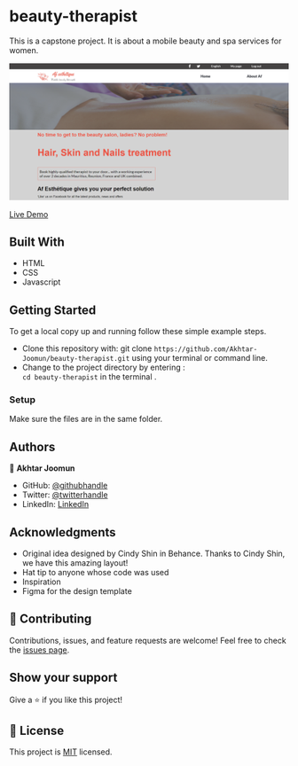 # beauty-therapist
This is a capstone project. It is about a mobile beauty and spa services for women. 

![screenshot](./screenshot.png)

[Live Demo](https://akhtar-joomun.github.io/beauty-therapist/)

## Built With
- HTML
- CSS
- Javascript

## Getting Started
To get a local copy up and running follow these simple example steps.

- Clone this repository with: git clone `https://github.com/Akhtar-Joomun/beauty-therapist.git` using your terminal or command line.
- Change to the project directory by entering : <br>
  `cd beauty-therapist` in the terminal .

### Setup
Make sure the files are in the same folder.

## Authors

👤 **Akhtar Joomun**
- GitHub: [@githubhandle](https://github.com/Akhtar-Joomun)
- Twitter: [@twitterhandle](https://twitter.com/Akhtar54272024)
- LinkedIn: [LinkedIn](https://www.linkedin.com/in/akhtar-joomun-0b86021b8/)

## Acknowledgments
- Original idea designed by Cindy Shin in Behance.  Thanks to Cindy Shin, we have this amazing layout!
- Hat tip to anyone whose code was used
- Inspiration
- Figma for the design template

## 🤝 Contributing
Contributions, issues, and feature requests are welcome!
Feel free to check the [issues page](https://github.com/Akhtar-Joomun/beauty-therapist/issues/).

## Show your support
Give a ⭐️ if you like this project!

## :memo: License
This project is [MIT](https://choosealicense.com/licenses/mit/) licensed.
